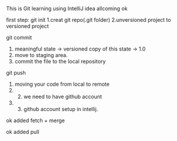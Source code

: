 This is Git learning using IntelliJ idea
allcoming ok

first step: 
git init
1.creat git repo(.git folder)
2.unversioned project to versioned project

git commit
1. meaningful state -> versioned copy of this state -> 1.0
2. move to staging area.
3. commit the file to the local repository
 
git push
1. moving your code from local to remote
2. 2. we need to have github account
3. 3. github account setup in intellij.

ok added fetch + merge

ok added pull

